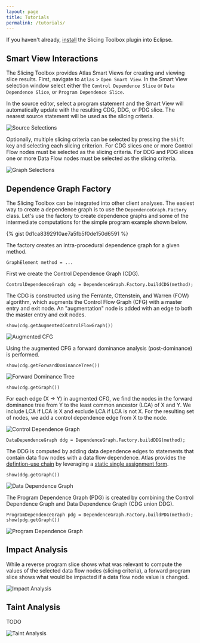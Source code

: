 ```yaml
---
layout: page
title: Tutorials
permalink: /tutorials/
---
```


If you haven't already, [install](/slicing-toolbox/install) the Slicing Toolbox plugin into Eclipse.

## Smart View Interactions

The Slicing Toolbox provides Atlas Smart Views for creating and viewing slice results. First, navigate to `Atlas` &gt; `Open Smart View`.  In the Smart View selection window select either the `Control Dependence Slice` or `Data Dependence Slice`, or `Program Dependence Slice`.

In the source editor, select a program statement and the Smart View will automatically update with the resulting CDG, DDG, or PDG slice. The nearest source statement will be used as the slicing criteria.

![Source Selections](../images/source-selections.png)

Optionally, multiple slicing criteria can be selected by pressing the `Shift` key and selecting each slicing criterion. For CDG slices one or more Control Flow nodes must be selected as the slicing criteria. For DDG and PDG slices one or more Data Flow nodes must be selected as the slicing criteria.

![Graph Selections](../images/graph-selections.png)

## Dependence Graph Factory

The Slicing Toolbox can be integrated into other client analyses. The easiest way to create a dependence graph is to use the `DependenceGraph.Factory` class. Let's use the factory to create dependence graphs and some of the intermediate computations for the simple program example shown below.

{% gist 0d1ca8392910ae7a5fb5f0de150d6591 %}

The factory creates an intra-procedural dependence graph for a given method.

	GraphElement method = ...

First we create the Control Dependence Graph (CDG).

	ControlDependenceGraph cdg = DependenceGraph.Factory.buildCDG(method);

The CDG is constructed using the Ferrante, Ottenstein, and Warren (FOW) algorithm, which augments the Control Flow Graph (CFG) with a master entry and exit node. An "augmentation" node is added with an edge to both the master entry and exit nodes.

	show(cdg.getAugmentedControlFlowGraph())


![Augmented CFG](../images/augmented-cfg.png)

 Using the augmented CFG a forward dominance analysis (post-dominance) is performed.
 
  	show(cdg.getForwardDominanceTree())


![Forward Dominance Tree](../images/fdt.png)

  	show(cdg.getGraph())

For each edge (X -&gt; Y) in augmented CFG, we find the nodes in the forward dominance tree from Y to the least common ancestor (LCA) of X and Y. We include LCA if LCA is X and exclude LCA if LCA is not X. For the resulting set of nodes, we add a control dependence edge from X to the node.

![Control Dependence Graph](../images/cdg.png)

	DataDependenceGraph ddg = DependenceGraph.Factory.buildDDG(method);

The DDG is computed by adding data dependence edges to statements that contain data flow nodes with a data flow dependence. Atlas provides the [defintion-use chain](https://en.wikipedia.org/wiki/Use-define_chain) by leveraging a [static single assignment form](https://en.wikipedia.org/wiki/Static_single_assignment_form). 

  	show(ddg.getGraph())


![Data Dependence Graph](../images/ddg.png)

The Program Dependence Graph (PDG) is created by combining the Control Dependence Graph and Data Dependence Graph (CDG union DDG).

	ProgramDependenceGraph pdg = DependenceGraph.Factory.buildPDG(method);
	show(pdg.getGraph())

![Program Dependence Graph](../images/pdg.png)

## Impact Analysis

While a reverse program slice shows what was relevant to compute the values of the selected data flow nodes (slicing criteria), a forward program slice shows what would be impacted if a data flow node value is changed.

![Impact Analysis](../images/impact-analysis.png)

## Taint Analysis
TODO

![Taint Analysis](../images/taint-analysis.png)